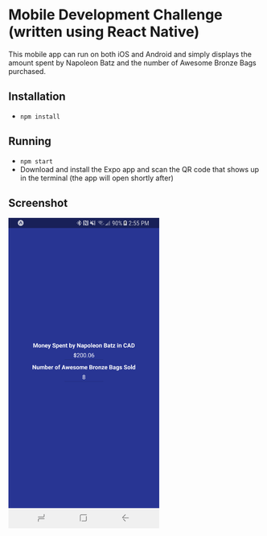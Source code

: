 # Mobile Development Challenge (written using React Native)

This mobile app can run on both iOS and Android and simply displays the amount spent by Napoleon Batz and the number of Awesome Bronze Bags purchased.

## Installation
- `npm install`

## Running
- `npm start`
- Download and install the Expo app and scan the QR code that shows up in the terminal (the app will open shortly after)

## Screenshot
<img src="https://github.com/Shehan29/Shopify-Winternship-Challenges/blob/master/mobiledev/screenshot.png" width="300" />
